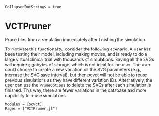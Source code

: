 ```@meta
CollapsedDocStrings = true
```

# VCTPruner

Prune files from a simulation immediately after finishing the simulation.

To motivate this functionality, consider the following scenario. A user has been testing their model, including making movies, and is ready to do a large virtual clinical trial with thousands of simulations. Saving all the SVGs will require gigabytes of storage, which is not ideal for the user. The user could choose to create a new variation on the SVG parameters (e.g., increase the SVG save interval), but then pcvct will not be able to reuse previous simulations as they have different variation IDs. Alternatively, the user can use the `PruneOptions` to delete the SVGs after each simulation is finished. This way, there are fewer variations in the database and more capability to reuse simulations.

```@autodocs
Modules = [pcvct]
Pages = ["VCTPruner.jl"]
```